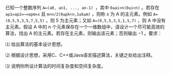 已知一个整数序列 `A=(a0, an1, ..., an-1) `，其中 `0≤ai<n(0≤i<n)` 。若存在 `ap1=ap2=⋯=apm=x` 且 `m>n/2(0≤pk<n,1≤k≤m)` ，则称 x 为 A 的主元素。例如 `A=(0,5,5,3,5,7,5,5)` ，则 5 为主元素；又如 `A=(0,5,5,3,5,1,5,7)` ，则 A 中没有主元素。假设 A 中的 n 个元素保存在一个一维数组中，请设计一个尽可能高效的算法，找出 A 的主元素。若存在主元素，则输出该元素；否则输出 −1 。要求：

⑴ 给出算法的基本设计思想。

⑵ 根据设计思想，采用C、C++或Java语言描述算法，关键之处给出注释。

⑶ 说明你所设计算法的时间复杂度和空间复杂度。